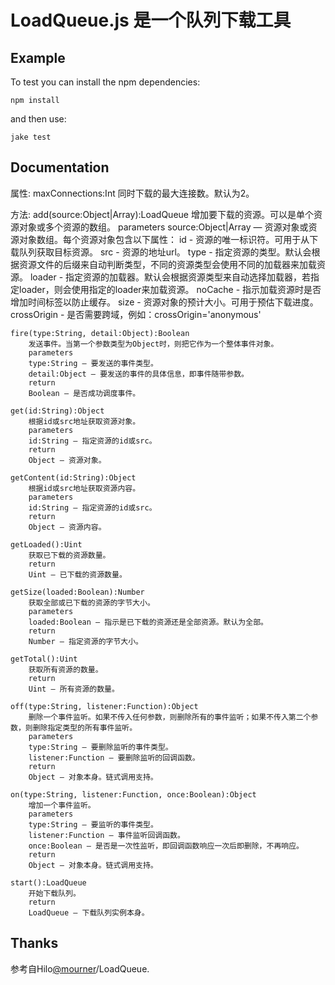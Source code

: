 # LoadQueue.js 是一个队列下载工具
## Example

To test you can install the npm dependencies:

    npm install

and then use:

    jake test

## Documentation

属性:
    maxConnections:Int 同时下载的最大连接数。默认为2。

方法:
    add(source:Object|Array):LoadQueue
        增加要下载的资源。可以是单个资源对象或多个资源的数组。
        parameters
        source:Object|Array — 资源对象或资源对象数组。每个资源对象包含以下属性：
        id - 资源的唯一标识符。可用于从下载队列获取目标资源。
        src - 资源的地址url。
        type - 指定资源的类型。默认会根据资源文件的后缀来自动判断类型，不同的资源类型会使用不同的加载器来加载资源。
        loader - 指定资源的加载器。默认会根据资源类型来自动选择加载器，若指定loader，则会使用指定的loader来加载资源。
        noCache - 指示加载资源时是否增加时间标签以防止缓存。
        size - 资源对象的预计大小。可用于预估下载进度。
        crossOrigin - 是否需要跨域，例如：crossOrigin='anonymous'

    fire(type:String, detail:Object):Boolean
        发送事件。当第一个参数类型为Object时，则把它作为一个整体事件对象。
        parameters
        type:String — 要发送的事件类型。
        detail:Object — 要发送的事件的具体信息，即事件随带参数。
        return
        Boolean — 是否成功调度事件。
    
    get(id:String):Object
        根据id或src地址获取资源对象。
        parameters
        id:String — 指定资源的id或src。
        return
        Object — 资源对象。

    getContent(id:String):Object
        根据id或src地址获取资源内容。
        parameters
        id:String — 指定资源的id或src。
        return
        Object — 资源内容。
    
    getLoaded():Uint
        获取已下载的资源数量。
        return
        Uint — 已下载的资源数量。

    getSize(loaded:Boolean):Number
        获取全部或已下载的资源的字节大小。
        parameters
        loaded:Boolean — 指示是已下载的资源还是全部资源。默认为全部。
        return
        Number — 指定资源的字节大小。

    getTotal():Uint
        获取所有资源的数量。
        return
        Uint — 所有资源的数量。

    off(type:String, listener:Function):Object
        删除一个事件监听。如果不传入任何参数，则删除所有的事件监听；如果不传入第二个参数，则删除指定类型的所有事件监听。
        parameters
        type:String — 要删除监听的事件类型。
        listener:Function — 要删除监听的回调函数。
        return
        Object — 对象本身。链式调用支持。

    on(type:String, listener:Function, once:Boolean):Object
        增加一个事件监听。
        parameters
        type:String — 要监听的事件类型。
        listener:Function — 事件监听回调函数。
        once:Boolean — 是否是一次性监听，即回调函数响应一次后即删除，不再响应。
        return
        Object — 对象本身。链式调用支持。

    start():LoadQueue
        开始下载队列。
        return
        LoadQueue — 下载队列实例本身。

## Thanks

参考自Hilo[@mourner](http://hiloteam.github.io/Hilo/docs/api-zh/index.html)/LoadQueue.